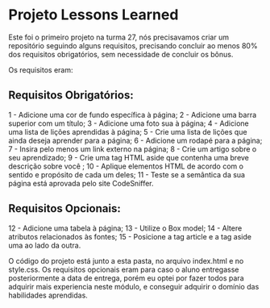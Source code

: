 # Projeto Lessons Learned

Este foi o primeiro projeto na turma 27, nós precisavamos criar um repositório seguindo alguns requisitos, precisando concluir ao menos 80% dos requisitos obrigatórios, sem necessidade de concluir os bônus.

Os requisitos eram:

## Requisitos Obrigatórios:
1 - Adicione uma cor de fundo específica à página;
2 - Adicione uma barra superior com um título;
3 - Adicione uma foto sua à página;
4 - Adicione uma lista de lições aprendidas à página;
5 - Crie uma lista de lições que ainda deseja aprender para a página;
6 - Adicione um rodapé para a página;
7 - Insira pelo menos um link externo na página;
8 - Crie um artigo sobre o seu aprendizado;
9 - Crie uma tag HTML aside que contenha uma breve descrição sobre você	;
10 - Aplique elementos HTML de acordo com o sentido e propósito de cada um deles;
11 - Teste se a semântica da sua página está aprovada pelo site CodeSniffer.

## Requisitos Opcionais:
12 - Adicione uma tabela à página;
13 - Utilize o Box model;
14 - Altere atributos relacionados às fontes;
15 - Posicione a tag article e a tag aside uma ao lado da outra.

O código do projeto está junto a esta pasta, no arquivo index.html e no style.css.
Os requisitos opcionais eram para caso o aluno entregasse posteriormente a data de entrega, porém eu optei por fazer todos para adquirir mais experiencia neste módulo, e conseguir adquirir o domínio das habilidades aprendidas.
